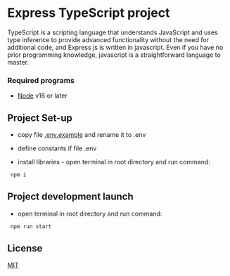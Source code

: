 # Express TypeScript project


TypeScript is a scripting language that understands JavaScript and uses type inference to provide advanced functionality without the need for additional code, and Express js is written in javascript. Even if you have no prior programming knowledge, javascript is a straightforward language to master.

### Required programs

  * [Node](https://nodejs.org/en/) v16 or later

##  Project Set-up

  * copy file [.env.example](https://github.com/Spickeyy/Node/blob/main/.env.example) and rename it to .env

  * define constants if file .env

  * install libraries - open terminal in root directory and run command:

```bash
 npm i
```

## Project development launch

  * open terminal in root directory and run command:

```bash
 npm run start
```

## License

[MIT](https://choosealicense.com/licenses/mit/)